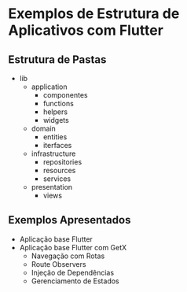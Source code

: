 # Exemplos de Estrutura de Aplicativos com Flutter

## Estrutura de Pastas

* lib
  * application
    * componentes
    * functions
    * helpers
    * widgets
  * domain
    * entities
    * iterfaces
  * infrastructure
    * repositories
    * resources
    * services
  * presentation
    * views

## Exemplos Apresentados

* Aplicação base Flutter
* Aplicação base Flutter com GetX
  * Navegação com Rotas
  * Route Observers
  * Injeção de Dependências
  * Gerenciamento de Estados
